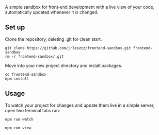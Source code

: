 A simple sandbox for front-end development with a live view of your code, automatically updated whenever it is changed.

## Set up

Clone the repository, deleting .git for clean start.

```
git clone https://github.com/jrleszcz/frontend-sandbox.git frontend-sandbox
rm -r frontend-sandbox/.git
```

Move into your new project directory and install packages.

```
cd frontend-sandbox
npm install
```

## Usage

To watch your project for changes and update them live in a simple server, open two terminal tabs run:

```
npm run watch
```

```
npm run view
```